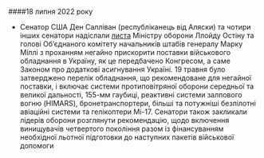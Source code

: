 ####18 липня 2022 року
* Сенатор США Ден Салліван (республіканець від Аляски) та чотири інших сенатори надіслали [листа](https://www.sullivan.senate.gov/newsroom/press-releases/sullivan-fellow-senators-ask-defense-department-to-expedite-critical-military-aid-to-ukraine ) Міністру оборони Ллойду Остіну та голові Об’єднаного комітету начальників штабів генералу Марку Міллі з проханням негайно прискорити поставки військового обладнання в Україну, як це передбачено Конгресом, а саме Законом про додаткові асигнування Україні. 19 травня було затверджено перелік обладнання, що рекомендоване для негайної поставки, і включає системи протиповітряної оборони середньої та великої дальності, 155-мм гаубиці, реактивні системи залпового вогню (HIMARS), бронетранспортери, більші та потужніші безпілотні авіаційні системи та гелікоптери Мі-17.
Сенатори також закликали лідерів оборони розглянути рекомендацію, щодо включення винищувачів четвертого покоління разом із фінансуванням необхідної льотної підготовки до наступних пакетів військової допомоги